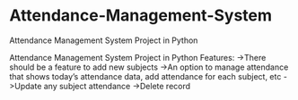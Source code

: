 # Attendance-Management-System
Attendance Management System Project in Python

Attendance Management System Project in Python Features:
->There should be a feature to add new subjects
->An option to manage attendance that shows today’s attendance data, add attendance for each subject, etc
->Update any subject attendance
->Delete record
